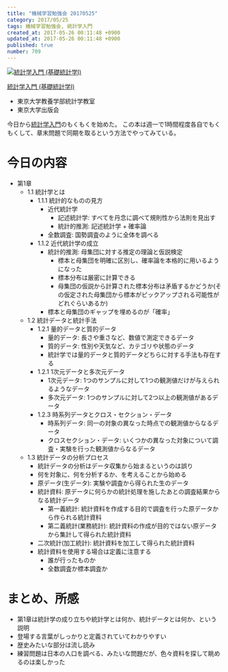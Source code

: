 ```yaml
---
title: "機械学習勉強会 20170525"
category: 2017/05/25
tags: 機械学習勉強会, 統計学入門
created_at: 2017-05-26 00:11:48 +0900
updated_at: 2017-05-26 00:11:48 +0900
published: true
number: 709
---
```


<div class="asin">
<div class="asin-image"><a href="https://www.amazon.co.jp/exec/obidos/ASIN/4130420658/nownabe0c-22/" rel="nofollow noopener" target="_blank"><img src="http://images-jp.amazon.com/images/P/4130420658.09._SL160_.jpg" alt="統計学入門 (基礎統計学Ⅰ)" title="統計学入門 (基礎統計学Ⅰ)"></a></div>
<div class="asin-detail">
<p><a href="https://www.amazon.co.jp/exec/obidos/ASIN/4130420658/nownabe0c-22/" rel="nofollow noopener" target="_blank">統計学入門 (基礎統計学Ⅰ)</a></p>
<ul>
<li>東京大学教養学部統計学教室</li>
<li>東京大学出版会</li>
</ul>
</div>

<p></p>
</div>

今日から[統計学入門](https://www.amazon.co.jp/exec/obidos/ASIN/4130420658/nownabe0c-22/)のもくもくを始めた。
この本は週一で1時間程度各自でもくもくして、章末問題で同期を取るという方法でやってみている。

# 今日の内容
* 第1章
    * 1.1 統計学とは
        * 1.1.1 統計的なものの見方
            * 近代統計学
                * 記述統計学: すべてを丹念に調べて規則性から法則を見出す
                * 統計的推測: 記述統計学 + 確率論
            * 全数調査: 国勢調査のように全体を調べる
        * 1.1.2 近代統計学の成立
            * 統計的推測: 母集団に対する推定の理論と仮説検定
                * 標本と母集団を明確に区別し、確率論を本格的に用いるようになった
                * 標本分布は厳密に計算できる
                * 母集団の仮説から計算された標本分布は矛盾するかどうか(その仮定された母集団から標本がピックアップされる可能性がどれぐらいあるか)
            * 標本と母集団のギャップを埋めるのが「確率」
    * 1.2 統計データと統計手法
        * 1.2.1 量的データと質的データ
            * 量的データ: 長さや重さなど、数値で測定できるデータ
            * 質的データ: 性別や天気など、カテゴリや状態のデータ
            * 統計学では量的データと質的データどちらに対する手法も存在する
        * 1.2.1 1次元データと多次元データ
            * 1次元データ: 1つのサンプルに対して1つの観測値だけが与えられるようなデータ
            * 多次元データ: 1つのサンプルに対して2つ以上の観測値があるデータ
        * 1.2.3 時系列データとクロス・セクション・データ
            * 時系列データ: 同一の対象の異なった時点での観測値からなるデータ
            * クロスセクション・データ: いくつかの異なった対象について調査・実験を行った観測値からなるデータ
    * 1.3 統計データの分析プロセス
        * 統計データの分析はデータ収集から始まるというのは誤り
        * 何を対象に、何を分析するか、を考えることから始める
        * 原データ(生データ): 実験や調査から得られた生のデータ
        * 統計資料: 原データに何らかの統計処理を施したあとの調査結果からなる統計データ
            * 第一義統計: 統計資料を作成する目的で調査を行った原データから作られる統計資料
            * 第二義統計(業務統計): 統計資料の作成が目的ではない原データから集計して得られた統計資料
        * 二次統計(加工統計): 統計資料を加工して得られた統計資料
        * 統計資料を使用する場合は定義に注意する
            * 誰が行ったものか
            * 全数調査か標本調査か

# まとめ、所感
* 第1章は統計学の成り立ちや統計学とは何か、統計データとは何か、という説明
* 登場する言葉がしっかりと定義されていてわかりやすい
* 歴史みたいな部分は流し読み
* 練習問題は日本の人口を調べる、みたいな問題だが、色々資料を探して眺めるのは楽しかった
